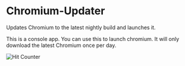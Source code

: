 # Chromium-Updater
Updates Chromium to the latest nightly build and launches it.

This is a console app. You can use this to launch chromium. It will only download the latest Chromium once per day.

![Hit Counter](http://tolsen64.com:8081/api/hc/GitHub.Chromium-Updater "My Stupid Hit Counter!")
